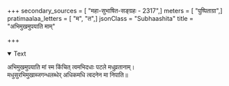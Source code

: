 +++
secondary_sources = [ "महा-सुभाषित-सङ्ग्रहः - 2317",]
meters = [ "पुष्पिताग्रा",]
pratimaalaa_letters = [ "म", "त",]
jsonClass = "Subhaashita"
title = "अभिमुखमुपयाति माम्"

+++

<details open><summary>Text</summary>

अभिमुखमुपयाति मां स्म किंचित् त्वमभिदधाः पटले मधुव्रतानाम्।  
मधुसुरभिमुखाब्जगन्धलब्धेर् अधिकमधि त्वदनेन मा निपाति॥
</details>
